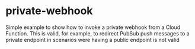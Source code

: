 # private-webhook
Simple example to show how to invoke a private webhook from a Cloud Function. This is valid, for example, to redirect PubSub push messages to a private endpoint in scenarios were having a public endpoint is not valid
